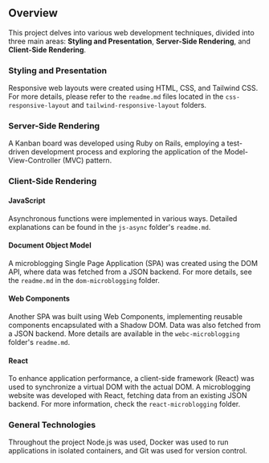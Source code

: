 
## Overview

This project delves into various web development techniques, divided into three main areas: **Styling and Presentation**, **Server-Side Rendering**, and **Client-Side Rendering**.

### Styling and Presentation

Responsive web layouts were created using HTML, CSS, and Tailwind CSS. For more details, please refer to the `readme.md` files located in the `css-responsive-layout` and `tailwind-responsive-layout` folders.

### Server-Side Rendering

A Kanban board was developed using Ruby on Rails, employing a test-driven development process and exploring the application of the Model-View-Controller (MVC) pattern.

### Client-Side Rendering

#### JavaScript

Asynchronous functions were implemented in various ways. Detailed explanations can be found in the `js-async` folder's `readme.md`.

#### Document Object Model

A microblogging Single Page Application (SPA) was created using the DOM API, where data was fetched from a JSON backend. For more details, see the `readme.md` in the `dom-microblogging` folder.

#### Web Components

Another SPA was built using Web Components, implementing reusable components encapsulated with a Shadow DOM. Data was also fetched from a JSON backend. More details are available in the `webc-microblogging` folder's `readme.md`.

#### React

To enhance application performance, a client-side framework (React) was used to synchronize a virtual DOM with the actual DOM. A microblogging website was developed with React, fetching data from an existing JSON backend. For more information, check the `react-microblogging` folder.

### General Technologies

Throughout the project Node.js was used, Docker was used to run applications in isolated containers, and Git was used for version control.
